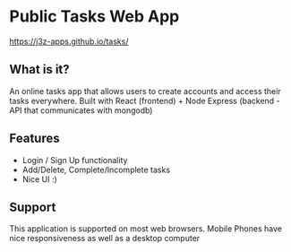 # Public Tasks Web App
https://j3z-apps.github.io/tasks/

## What is it?
An online tasks app that allows users to create accounts and access their tasks everywhere.
Built with React (frontend) + Node Express (backend - API that communicates with mongodb)

## Features
* Login / Sign Up functionality
* Add/Delete, Complete/Incomplete tasks
* Nice UI :)

## Support
This application is supported on most web browsers. Mobile Phones have nice responsiveness as well as a desktop computer

